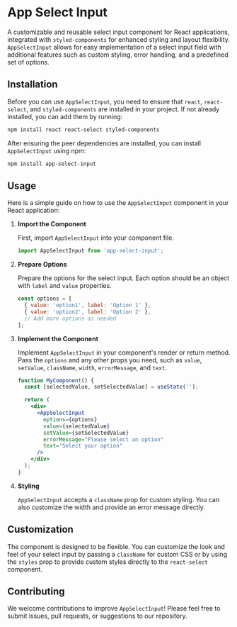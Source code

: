 
# App Select Input

A customizable and reusable select input component for React applications, integrated with `styled-components` for enhanced styling and layout flexibility. `AppSelectInput` allows for easy implementation of a select input field with additional features such as custom styling, error handling, and a predefined set of options.

## Installation

Before you can use `AppSelectInput`, you need to ensure that `react`, `react-select`, and `styled-components` are installed in your project. If not already installed, you can add them by running:

```bash
npm install react react-select styled-components
```

After ensuring the peer dependencies are installed, you can install `AppSelectInput` using npm:

```bash
npm install app-select-input
```

## Usage

Here is a simple guide on how to use the `AppSelectInput` component in your React application:

1. **Import the Component**

   First, import `AppSelectInput` into your component file.

   ```javascript
   import AppSelectInput from 'app-select-input';
   ```

2. **Prepare Options**

   Prepare the options for the select input. Each option should be an object with `label` and `value` properties.

   ```javascript
   const options = [
     { value: 'option1', label: 'Option 1' },
     { value: 'option2', label: 'Option 2' },
     // Add more options as needed
   ];
   ```

3. **Implement the Component**

   Implement `AppSelectInput` in your component's render or return method. Pass the `options` and any other props you need, such as `value`, `setValue`, `className`, `width`, `errorMessage`, and `text`.

   ```jsx
   function MyComponent() {
     const [selectedValue, setSelectedValue] = useState('');

     return (
       <div>
         <AppSelectInput
           options={options}
           value={selectedValue}
           setValue={setSelectedValue}
           errorMessage="Please select an option"
           text="Select your option"
         />
       </div>
     );
   }
   ```

4. **Styling**

   `AppSelectInput` accepts a `className` prop for custom styling. You can also customize the width and provide an error message directly.

## Customization

The component is designed to be flexible. You can customize the look and feel of your select input by passing a `className` for custom CSS or by using the `styles` prop to provide custom styles directly to the `react-select` component.

## Contributing

We welcome contributions to improve `AppSelectInput`! Please feel free to submit issues, pull requests, or suggestions to our repository.
